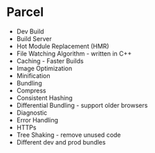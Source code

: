 # Parcel
- Dev Build
- Build Server
- Hot Module Replacement (HMR)
- File Watching Algorithm - written in C++
- Caching - Faster Builds
- Image Optimization
- Minification
- Bundling
- Compress
- Consistent Hashing
- Differential Bundling - support older browsers
- Diagnostic
- Error Handling
- HTTPs
- Tree Shaking - remove unused code
- Different dev and prod bundles